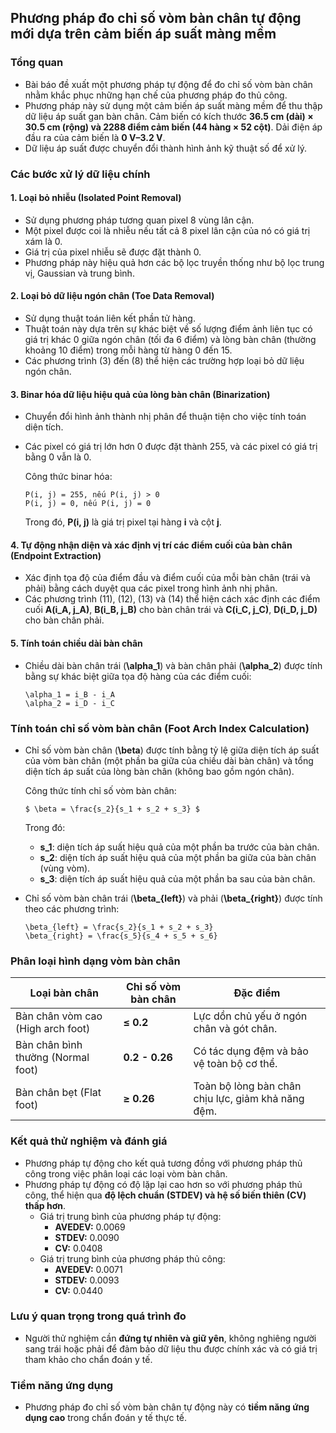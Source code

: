 ## Phương pháp đo chỉ số vòm bàn chân tự động mới dựa trên cảm biến áp suất màng mềm

### Tổng quan
- Bài báo đề xuất một phương pháp tự động để đo chỉ số vòm bàn chân nhằm khắc phục những hạn chế của phương pháp đo thủ công.
- Phương pháp này sử dụng một cảm biến áp suất màng mềm để thu thập dữ liệu áp suất gan bàn chân. Cảm biến có kích thước **36.5 cm (dài) × 30.5 cm (rộng) và 2288 điểm cảm biến (44 hàng × 52 cột)**. Dải điện áp đầu ra của cảm biến là **0 V–3.2 V**.
- Dữ liệu áp suất được chuyển đổi thành hình ảnh kỹ thuật số để xử lý.

### Các bước xử lý dữ liệu chính
#### 1. Loại bỏ nhiễu (Isolated Point Removal)
- Sử dụng phương pháp tương quan pixel 8 vùng lân cận.
- Một pixel được coi là nhiễu nếu tất cả 8 pixel lân cận của nó có giá trị xám là 0.
- Giá trị của pixel nhiễu sẽ được đặt thành 0.
- Phương pháp này hiệu quả hơn các bộ lọc truyền thống như bộ lọc trung vị, Gaussian và trung bình.

#### 2. Loại bỏ dữ liệu ngón chân (Toe Data Removal)
- Sử dụng thuật toán liên kết phần tử hàng.
- Thuật toán này dựa trên sự khác biệt về số lượng điểm ảnh liên tục có giá trị khác 0 giữa ngón chân (tối đa 6 điểm) và lòng bàn chân (thường khoảng 10 điểm) trong mỗi hàng từ hàng 0 đến 15.
- Các phương trình (3) đến (8) thể hiện các trường hợp loại bỏ dữ liệu ngón chân.

#### 3. Binar hóa dữ liệu hiệu quả của lòng bàn chân (Binarization)
- Chuyển đổi hình ảnh thành nhị phân để thuận tiện cho việc tính toán diện tích.
- Các pixel có giá trị lớn hơn 0 được đặt thành 255, và các pixel có giá trị bằng 0 vẫn là 0.

  Công thức binar hóa:
  ```
  P(i, j) = 255, nếu P(i, j) > 0
  P(i, j) = 0, nếu P(i, j) = 0
  ```
  Trong đó, **P(i, j)** là giá trị pixel tại hàng **i** và cột **j**.

#### 4. Tự động nhận diện và xác định vị trí các điểm cuối của bàn chân (Endpoint Extraction)
- Xác định tọa độ của điểm đầu và điểm cuối của mỗi bàn chân (trái và phải) bằng cách duyệt qua các pixel trong hình ảnh nhị phân.
- Các phương trình (11), (12), (13) và (14) thể hiện cách xác định các điểm cuối **A(i_A, j_A)**, **B(i_B, j_B)** cho bàn chân trái và **C(i_C, j_C)**, **D(i_D, j_D)** cho bàn chân phải.

#### 5. Tính toán chiều dài bàn chân
- Chiều dài bàn chân trái (**\alpha_1**) và bàn chân phải (**\alpha_2**) được tính bằng sự khác biệt giữa tọa độ hàng của các điểm cuối:
  ```
  \alpha_1 = i_B - i_A
  \alpha_2 = i_D - i_C
  ```

### Tính toán chỉ số vòm bàn chân (Foot Arch Index Calculation)
- Chỉ số vòm bàn chân (**\beta**) được tính bằng tỷ lệ giữa diện tích áp suất của vòm bàn chân (một phần ba giữa của chiều dài bàn chân) và tổng diện tích áp suất của lòng bàn chân (không bao gồm ngón chân).

  Công thức tính chỉ số vòm bàn chân:
  ```
  $ \beta = \frac{s_2}{s_1 + s_2 + s_3} $
  ```
  Trong đó:
  - **s_1**: diện tích áp suất hiệu quả của một phần ba trước của bàn chân.
  - **s_2**: diện tích áp suất hiệu quả của một phần ba giữa của bàn chân (vùng vòm).
  - **s_3**: diện tích áp suất hiệu quả của một phần ba sau của bàn chân.

- Chỉ số vòm bàn chân trái (**\beta_{left}**) và phải (**\beta_{right}**) được tính theo các phương trình:
  ```
  \beta_{left} = \frac{s_2}{s_1 + s_2 + s_3}
  \beta_{right} = \frac{s_5}{s_4 + s_5 + s_6}
  ```

### Phân loại hình dạng vòm bàn chân
| Loại bàn chân      | Chỉ số vòm bàn chân | Đặc điểm |
|-------------------|-------------------|----------|
| Bàn chân vòm cao (High arch foot) | **≤ 0.2** | Lực dồn chủ yếu ở ngón chân và gót chân. |
| Bàn chân bình thường (Normal foot) | **0.2 - 0.26** | Có tác dụng đệm và bảo vệ toàn bộ cơ thể. |
| Bàn chân bẹt (Flat foot) | **≥ 0.26** | Toàn bộ lòng bàn chân chịu lực, giảm khả năng đệm. |

### Kết quả thử nghiệm và đánh giá
- Phương pháp tự động cho kết quả tương đồng với phương pháp thủ công trong việc phân loại các loại vòm bàn chân.
- Phương pháp tự động có độ lặp lại cao hơn so với phương pháp thủ công, thể hiện qua **độ lệch chuẩn (STDEV) và hệ số biến thiên (CV) thấp hơn**.
  - Giá trị trung bình của phương pháp tự động:
    - **AVEDEV:** 0.0069
    - **STDEV:** 0.0090
    - **CV:** 0.0408
  - Giá trị trung bình của phương pháp thủ công:
    - **AVEDEV:** 0.0071
    - **STDEV:** 0.0093
    - **CV:** 0.0440

### Lưu ý quan trọng trong quá trình đo
- Người thử nghiệm cần **đứng tự nhiên và giữ yên**, không nghiêng người sang trái hoặc phải để đảm bảo dữ liệu thu được chính xác và có giá trị tham khảo cho chẩn đoán y tế.

### Tiềm năng ứng dụng
- Phương pháp đo chỉ số vòm bàn chân tự động này có **tiềm năng ứng dụng cao** trong chẩn đoán y tế thực tế.


